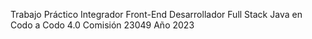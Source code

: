 Trabajo Práctico Integrador Front-End
Desarrollador Full Stack Java en Codo a Codo 4.0
Comisión 23049 Año 2023
